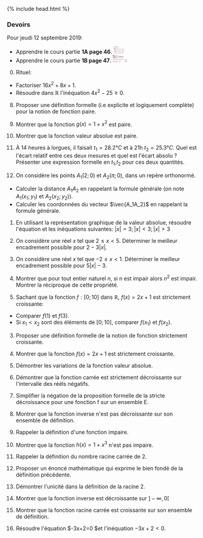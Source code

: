 {% include head.html %}

### Devoirs

Pour jeudi 12 septembre 2019: 

* Apprendre le cours partie **1A page 46**. <img src="./assets/img/p46n1A.png" alt="Partie 1A page 46" height="20"/>
* Apprendre le cours partie **1B page 47**. <img src="./assets/img/p47n1B.png" alt="Partie 1B page 47" height="20"/>

0. Rituel: 
  * Factoriser $16x^2+8x+1$.
  * Résoudre dans $\mathbb{R}$ l'inéquation $4x^2-25 \geq 0$.

8. Proposer une définition formelle (i.e explicite et logiquement complète) pour la notion de fonction paire.

9. Montrer que la fonction $g(x) = 1+x^2$ est paire.

1. Montrer que la fonction valeur absolue est paire.
 
1. À 14 heures à lorgues, il faisait $t_1=28.2°C$ et à 21h $t_2=25.3°C$. Quel est l'écart relatif entre ces deux mesures et quel est l'écart absolu ? Présenter une expression formelle en $t_1$,$t_2$ pour ces deux quantités.

1. On considère les points $A_1(2;0)$ et $A_2(\pi;0)$, dans un repère orthonormé. 
  * Calculer la distance $A_1A_2$ en rappelant la formule générale (on note $A_1(x_1;y_1)$ et $A_2(x_2;y_2))$.
  * Calculer les coordonnées du vecteur $\vec{A_1A_2}$ en rappelant la formule générale.

1. En utilisant la représentation graphique de la valeur absolue, résoudre l'équation et les inéquations suivantes:
<span>$|x|=3; |x|<3; |x|>3$</span>

1. On considère une réel $x$ tel que $2 \leq x <5$. Déterminer le meilleur encadrement possible pour <span>$2-3|x|$</span>.

1. On considère une réel $x$ tel que $-2 \leq x <1$. Déterminer le meilleur encadrement possible pour <span>$5|x|-3$</span>.

1. Montrer que pour tout entier naturel $n$, si n est impair alors $n^2$ est impair. Montrer la réciproque de cette propriété.

2. Sachant que la fonction $f:[0;10]$ dans $\mathbb{R}$, $f(x)=2x+1$ est strictement croissante:
  - Comparer $f(1)$ et $f(3)$.
  - Si $x_1 < x_2$ sont des éléments de $[0;10]$, comparer $f(x_1)$ et $f(x_2)$.

3. Proposer une définition formelle de la notion de fonction strictement croissante.

5. Montrer que la fonction $f(x)=2x+1$ est strictement croissante.

6. Démontrer les variations de la fonction valeur absolue.

6. Démontrer que la fonction carrée est strictement décroissante sur l'intervalle des rééls négatifs.

4. Simplifier la négation de la proposition formelle de la stricte décroissance pour une fonction f sur un ensemble E.

7. Montrer que la fonction inverse n'est pas décroissante sur son ensemble de définition.

10. Rappeler la définition d'une fonction impaire.

11. Montrer que la fonction $h(x)=1+x^3$ n'est pas impaire.

12. Rappeler la définition du nombre racine carrée de 2.

13. Proposer un énoncé mathématique qui exprime le bien fondé de la définition précédente.

14. Démontrer l'unicité dans la définition de la racine 2.

15. Montrer que la fonction inverse est décroissante sur $]-\infty, 0[$

16. Montrer que la fonction racine carrée est croissante sur son ensemble de définition.

17. Résoudre l'équation $-3x+2=0 $et l'inéquation $-3x+2 < 0$.
